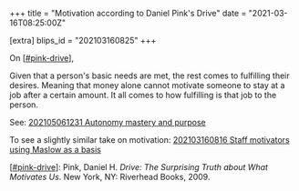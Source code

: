 +++
title = "Motivation according to Daniel Pink's Drive"
date = "2021-03-16T08:25:00Z"

[extra]
blips_id = "202103160825"
+++

On [[#pink-drive](/blips/tags/pink-drive)],

Given that a person's basic needs are met, the rest comes to fulfilling their desires. Meaning that money alone cannot motivate someone to stay at a job after a certain amount. It all comes to how fulfilling is that job to the person.

See:
[202105061231 Autonomy mastery and purpose](/blips/202105061231-autonomy-mastery-and-purpose)

To see a slightly similar take on motivation: [202103160816 Staff motivators using Maslow as a basis](/blips/202103160816-staff-motivators-using-maslow-as-a-basis)

[[#pink-drive](/blips/tags/pink-drive)]: Pink, Daniel H. _Drive: The Surprising Truth about What Motivates Us_. New York, NY: Riverhead Books, 2009.
